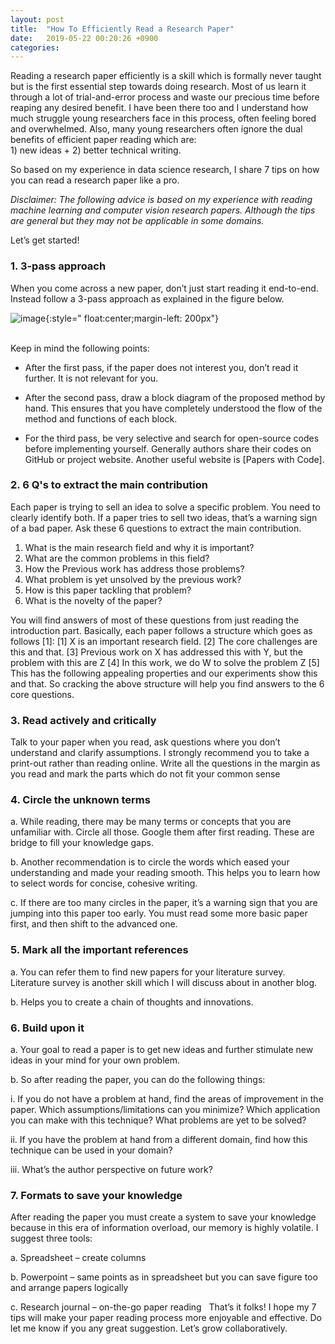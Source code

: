 ```yaml
--- 
layout: post 
title:  "How To Efficiently Read a Research Paper"
date:   2019-05-22 00:20:26 +0900
categories: 
--- 
```

Reading a research paper efficiently is a skill which is formally never taught but is the
first essential step towards doing research. Most of us learn it through
a lot of trial-and-error process and waste our precious time before
reaping any desired benefit. I have been there too and I understand how
much struggle young researchers face in this process, often feeling
bored and overwhelmed. Also, many young researchers often ignore the
dual benefits of efficient paper reading which are: <br> 1) new ideas +
2) better technical writing.

So based on my experience in data science research, I share 7 tips on
how you can read a research paper like a pro.

*Disclaimer: The following advice is based on my experience with reading
machine learning and computer vision research papers. Although the tips
are general but they may not be applicable in some domains.*

Let’s get started!

### 1. 3-pass approach 
 
When you come across a new paper, don’t just start reading it
end-to-end. Instead follow a 3-pass approach as explained in the figure
below.


![image]({{site.url}}{{site.baseurl}}/assets/images/3pass.png){:style="
float:center;margin-left: 200px"}

<br> Keep in mind the following points:

* After the first pass, if the paper does not interest you, don’t read
it further. It is not relevant for you.

* After the second pass, draw a block diagram of the proposed method by
hand. This ensures that you have completely understood the flow of the
method and functions of each block.

* For the third pass, be very selective and search for open-source codes
before  implementing yourself. Generally authors share their codes on
GitHub or project website. Another useful website is [Papers with Code].

### 2. 6 Q's to extract the main contribution
Each paper is trying to sell an idea to solve a specific problem. You
need to clearly identify both. If a paper tries to sell two ideas,
that’s a warning sign of a bad paper. Ask these 6 questions  to extract
the main contribution.

1. What is the main research field and why it is important? 
2. What are the common problems in this field? 
3. How the Previous work has address those problems? 
4. What problem is yet unsolved by the previous work?
5. How is this paper tackling that problem? 
6. What is the novelty of the paper?

You will find answers of most of these questions from just reading the
introduction part. Basically, each paper follows a structure which goes
as follows [1]: [1] X is an important research field. [2] The core
challenges are this and that. [3] Previous work on X has addressed this
with Y, but the problem with this are Z [4] In this work, we do W to
solve the problem Z [5] This has the following appealing properties and
our experiments show this and that. So cracking the above structure will
help you find answers to the 6 core questions.

### 3. Read actively and critically
Talk to your paper when you read, ask questions where you don’t
understand and clarify assumptions. I strongly recommend you to take a print-out
rather than reading online. Write all the questions in the margin as you read and mark the
parts which do not fit your common sense

### 4. Circle the unknown terms
a. While reading, there may be many terms or concepts that you are unfamiliar with. Circle all those. Google them after first reading. These are bridge to fill your knowledge gaps.

b. Another recommendation is to circle the words which eased your understanding and made your reading smooth. This helps you to learn how to select words for concise, cohesive writing.

c. If there are too many circles in the paper, it’s a warning sign that you are jumping into this paper too early. You must read some more basic paper first, and then shift to the advanced one.
  
### 5. Mark all the important references
a. You can refer them to find new papers for your literature survey. Literature survey is another skill which I will discuss about in another blog.

b. Helps you to create a chain of thoughts and innovations.

### 6. Build upon it
a. Your goal to read a paper is to get new ideas and further stimulate new ideas in your mind for your own problem. 

b. So after reading the paper, you can do the following things:

  i. If you do not have a problem at hand, find the areas of improvement in the paper.  Which assumptions/limitations can you minimize? Which application you can make with this technique? What problems are yet to be solved?
  
  ii. If you have the problem at hand from a different domain, find how this technique can be used in your domain?
  
  iii. What’s the author perspective on future work?
  
### 7. Formats to save your knowledge
After reading the paper you must create a system to save your knowledge because in this era of information overload, our memory is highly volatile. I suggest three tools:

a. Spreadsheet – create columns

b. Powerpoint – same points as in spreadsheet but you can save figure too and arrange papers logically

c. Research journal – on-the-go paper reading
	 
That’s it folks! I hope my 7 tips will make your paper reading process more enjoyable and effective. Do let me know if you any great suggestion. Let’s grow collaboratively.
